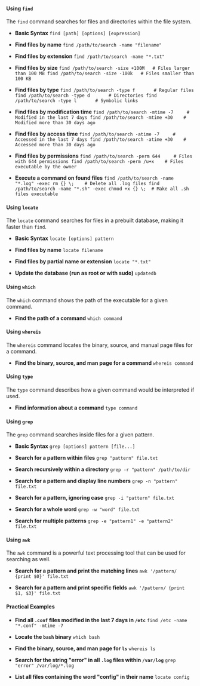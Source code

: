 #### Using `find`

The `find` command searches for files and directories within the file system.

- **Basic Syntax**
    `find [path] [options] [expression]`
    
- **Find files by name**
    `find /path/to/search -name "filename"`
    
- **Find files by extension**
    `find /path/to/search -name "*.txt"`
    
- **Find files by size**
    `find /path/to/search -size +100M   # Files larger than 100 MB find /path/to/search -size -100k   # Files smaller than 100 KB`
    
- **Find files by type**
    `find /path/to/search -type f       # Regular files find /path/to/search -type d       # Directories find /path/to/search -type l       # Symbolic links`
    
- **Find files by modification time**
    `find /path/to/search -mtime -7     # Modified in the last 7 days find /path/to/search -mtime +30    # Modified more than 30 days ago`
    
- **Find files by access time**
    `find /path/to/search -atime -7     # Accessed in the last 7 days find /path/to/search -atime +30    # Accessed more than 30 days ago`
    
- **Find files by permissions**
    `find /path/to/search -perm 644     # Files with 644 permissions find /path/to/search -perm /u+x    # Files executable by the owner`
    
- **Execute a command on found files**
    `find /path/to/search -name "*.log" -exec rm {} \;    # Delete all .log files find /path/to/search -name "*.sh" -exec chmod +x {} \;  # Make all .sh files executable`
    

#### Using `locate`

The `locate` command searches for files in a prebuilt database, making it faster than `find`.

- **Basic Syntax**
    `locate [options] pattern`
    
- **Find files by name**
    `locate filename`
    
- **Find files by partial name or extension**
    `locate "*.txt"`
    
- **Update the database (run as root or with sudo)**
    `updatedb`
    

#### Using `which`

The `which` command shows the path of the executable for a given command.

- **Find the path of a command**
    `which command`
    

#### Using `whereis`

The `whereis` command locates the binary, source, and manual page files for a command.

- **Find the binary, source, and man page for a command**
    `whereis command`
    

#### Using `type`

The `type` command describes how a given command would be interpreted if used.

- **Find information about a command**
    `type command`
    

#### Using `grep`

The `grep` command searches inside files for a given pattern.

- **Basic Syntax**
    `grep [options] pattern [file...]`
    
- **Search for a pattern within files**
    `grep "pattern" file.txt`
    
- **Search recursively within a directory**
    `grep -r "pattern" /path/to/dir`
    
- **Search for a pattern and display line numbers**
    `grep -n "pattern" file.txt`
    
- **Search for a pattern, ignoring case**
    `grep -i "pattern" file.txt`
    
- **Search for a whole word**
    `grep -w "word" file.txt`
    
- **Search for multiple patterns**
    `grep -e "pattern1" -e "pattern2" file.txt`
    

#### Using `awk`

The `awk` command is a powerful text processing tool that can be used for searching as well.

- **Search for a pattern and print the matching lines**
    `awk '/pattern/ {print $0}' file.txt`
    
- **Search for a pattern and print specific fields**
    `awk '/pattern/ {print $1, $3}' file.txt`
    

#### Practical Examples

- **Find all `.conf` files modified in the last 7 days in `/etc`**
    `find /etc -name "*.conf" -mtime -7`
    
- **Locate the `bash` binary**
    `which bash`
    
- **Find the binary, source, and man page for `ls`**
    `whereis ls`
    
- **Search for the string "error" in all `.log` files within `/var/log`**
    `grep "error" /var/log/*.log`
    
- **List all files containing the word "config" in their name**
    `locate config`